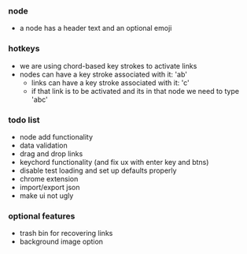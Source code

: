 ### node
- a node has a header text and an optional emoji

### hotkeys
- we are using chord-based key strokes to activate links
- nodes can have a key stroke associated with it: 'ab'
  - links can have a key stroke associated with it: 'c'
  - if that link is to be activated and its in that node we need to type 'abc'

### todo list
- node add functionality
- data validation
- drag and drop links
- keychord functionality (and fix ux with enter key and btns)
- disable test loading and set up defaults properly
- chrome extension
- import/export json
- make ui not ugly

### optional features
- trash bin for recovering links
- background image option

